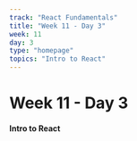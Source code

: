 ```yaml
---
track: "React Fundamentals"
title: "Week 11 - Day 3"
week: 11
day: 3
type: "homepage"
topics: "Intro to React"
---
```


# Week 11 - Day 3

#### Intro to React